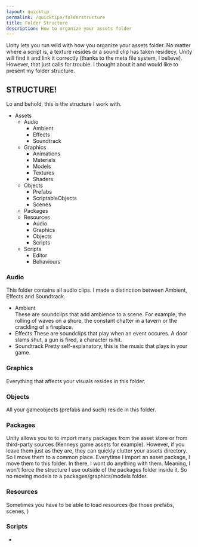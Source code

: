 ```yaml
---
layout: quicktip
permalink: /quicktips/folderstructure
title: Folder Structure
description: How to organize your assets folder
---
```

Unity lets you run wild with how you organize your assets folder. No matter where a script is, a texture resides or a sound clip has taken residecy, Unity will find it and link it correctly (thanks to the meta file system, I believe).
However, that just calls for trouble. I thought about it and would like to present my folder structure.

## STRUCTURE!
Lo and behold, this is the structure I work with.
- Assets
    - Audio
        - Ambient
        - Effects
        - Soundtrack
    - Graphics
        - Animations
        - Materials
        - Models
        - Textures
        - Shaders
    - Objects
        - Prefabs
        - ScriptableObjects
        - Scenes
    - Packages
    - Resources
        - Audio
        - Graphics
        - Objects
        - Scripts
    - Scripts
        - Editor
        - Behaviours  
    
### Audio
This folder contains all audio clips. I made a distinction between Ambient, Effects and Soundtrack.
- Ambient<br>
These are soundclips that add ambience to a scene. For example, the rolling of waves on a shore, the constant chatter in a tavern or the crackling of a fireplace.
- Effects
These are soundclips that play when an event occures. A door slams shut, a gun is fired, a character is hit.
- Soundtrack
Pretty self-explanatory, this is the music that plays in your game.

### Graphics
Everything that affects your visuals resides in this folder.

### Objects
All your gameobjects (prefabs and such) reside in this folder.

### Packages
Unity allows you to to import many packages from the asset store or from third-party sources (Kenneys game assets for example). However, if you leave them just as they are, they can quickly clutter your assets directory. So I move them to a common place.
Everytime I import an asset package, I move them to this folder. In there, I wont do anything with them. Meaning, I won't force the structure I use outside of the packages folder inside it. So no moving models to a packages/graphics/models folder.

### Resources
Sometimes you have to be able to load resources (be those prefabs, scenes, )

### Scripts
- 